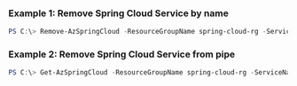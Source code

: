 ### Example 1: Remove Spring Cloud Service by name
```powershell
PS C:\> Remove-AzSpringCloud -ResourceGroupName spring-cloud-rg -ServiceName spring-cloud-service
```

### Example 2: Remove Spring Cloud Service from pipe
```powershell
PS C:\> Get-AzSpringCloud -ResourceGroupName spring-cloud-rg -ServiceName spring-cloud-service | Remove-AzSpringCloud
```

